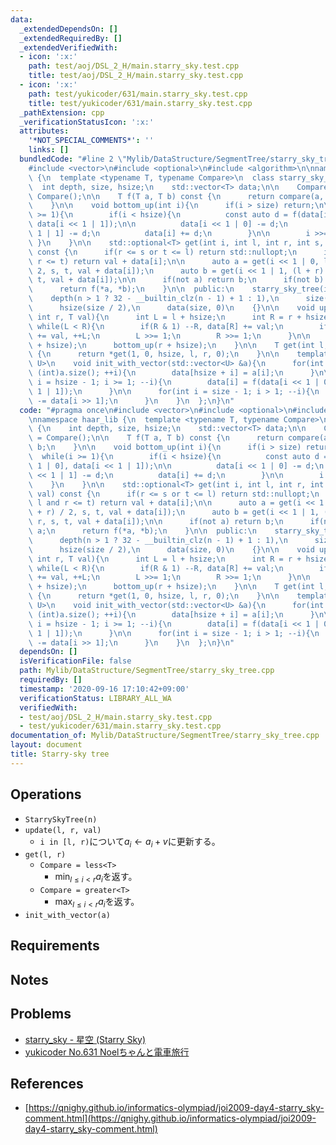 ```yaml
---
data:
  _extendedDependsOn: []
  _extendedRequiredBy: []
  _extendedVerifiedWith:
  - icon: ':x:'
    path: test/aoj/DSL_2_H/main.starry_sky.test.cpp
    title: test/aoj/DSL_2_H/main.starry_sky.test.cpp
  - icon: ':x:'
    path: test/yukicoder/631/main.starry_sky.test.cpp
    title: test/yukicoder/631/main.starry_sky.test.cpp
  _pathExtension: cpp
  _verificationStatusIcon: ':x:'
  attributes:
    '*NOT_SPECIAL_COMMENTS*': ''
    links: []
  bundledCode: "#line 2 \"Mylib/DataStructure/SegmentTree/starry_sky_tree.cpp\"\n\
    #include <vector>\n#include <optional>\n#include <algorithm>\n\nnamespace haar_lib\
    \ {\n  template <typename T, typename Compare>\n  class starry_sky_tree {\n  \
    \  int depth, size, hsize;\n    std::vector<T> data;\n\n    Compare compare =\
    \ Compare();\n\n    T f(T a, T b) const {\n      return compare(a, b) ? a : b;\n\
    \    }\n\n    void bottom_up(int i){\n      if(i > size) return;\n\n      while(i\
    \ >= 1){\n        if(i < hsize){\n          const auto d = f(data[i << 1 | 0],\
    \ data[i << 1 | 1]);\n\n          data[i << 1 | 0] -= d;\n          data[i <<\
    \ 1 | 1] -= d;\n          data[i] += d;\n        }\n\n        i >>= 1;\n     \
    \ }\n    }\n\n    std::optional<T> get(int i, int l, int r, int s, int t, T val)\
    \ const {\n      if(r <= s or t <= l) return std::nullopt;\n      if(s <= l and\
    \ r <= t) return val + data[i];\n\n      auto a = get(i << 1 | 0, l, (l + r) /\
    \ 2, s, t, val + data[i]);\n      auto b = get(i << 1 | 1, (l + r) / 2, r, s,\
    \ t, val + data[i]);\n\n      if(not a) return b;\n      if(not b) return a;\n\
    \      return f(*a, *b);\n    }\n\n  public:\n    starry_sky_tree(int n):\n  \
    \    depth(n > 1 ? 32 - __builtin_clz(n - 1) + 1 : 1),\n      size(1 << depth),\n\
    \      hsize(size / 2),\n      data(size, 0)\n    {}\n\n    void update(int l,\
    \ int r, T val){\n      int L = l + hsize;\n      int R = r + hsize;\n\n     \
    \ while(L < R){\n        if(R & 1) --R, data[R] += val;\n        if(L & 1) data[L]\
    \ += val, ++L;\n        L >>= 1;\n        R >>= 1;\n      }\n\n      bottom_up(l\
    \ + hsize);\n      bottom_up(r + hsize);\n    }\n\n    T get(int l, int r) const\
    \ {\n      return *get(1, 0, hsize, l, r, 0);\n    }\n\n    template <typename\
    \ U>\n    void init_with_vector(std::vector<U> &a){\n      for(int i = 0; i <\
    \ (int)a.size(); ++i){\n        data[hsize + i] = a[i];\n      }\n\n      for(int\
    \ i = hsize - 1; i >= 1; --i){\n        data[i] = f(data[i << 1 | 0], data[i <<\
    \ 1 | 1]);\n      }\n\n      for(int i = size - 1; i > 1; --i){\n        data[i]\
    \ -= data[i >> 1];\n      }\n    }\n  };\n}\n"
  code: "#pragma once\n#include <vector>\n#include <optional>\n#include <algorithm>\n\
    \nnamespace haar_lib {\n  template <typename T, typename Compare>\n  class starry_sky_tree\
    \ {\n    int depth, size, hsize;\n    std::vector<T> data;\n\n    Compare compare\
    \ = Compare();\n\n    T f(T a, T b) const {\n      return compare(a, b) ? a :\
    \ b;\n    }\n\n    void bottom_up(int i){\n      if(i > size) return;\n\n    \
    \  while(i >= 1){\n        if(i < hsize){\n          const auto d = f(data[i <<\
    \ 1 | 0], data[i << 1 | 1]);\n\n          data[i << 1 | 0] -= d;\n          data[i\
    \ << 1 | 1] -= d;\n          data[i] += d;\n        }\n\n        i >>= 1;\n  \
    \    }\n    }\n\n    std::optional<T> get(int i, int l, int r, int s, int t, T\
    \ val) const {\n      if(r <= s or t <= l) return std::nullopt;\n      if(s <=\
    \ l and r <= t) return val + data[i];\n\n      auto a = get(i << 1 | 0, l, (l\
    \ + r) / 2, s, t, val + data[i]);\n      auto b = get(i << 1 | 1, (l + r) / 2,\
    \ r, s, t, val + data[i]);\n\n      if(not a) return b;\n      if(not b) return\
    \ a;\n      return f(*a, *b);\n    }\n\n  public:\n    starry_sky_tree(int n):\n\
    \      depth(n > 1 ? 32 - __builtin_clz(n - 1) + 1 : 1),\n      size(1 << depth),\n\
    \      hsize(size / 2),\n      data(size, 0)\n    {}\n\n    void update(int l,\
    \ int r, T val){\n      int L = l + hsize;\n      int R = r + hsize;\n\n     \
    \ while(L < R){\n        if(R & 1) --R, data[R] += val;\n        if(L & 1) data[L]\
    \ += val, ++L;\n        L >>= 1;\n        R >>= 1;\n      }\n\n      bottom_up(l\
    \ + hsize);\n      bottom_up(r + hsize);\n    }\n\n    T get(int l, int r) const\
    \ {\n      return *get(1, 0, hsize, l, r, 0);\n    }\n\n    template <typename\
    \ U>\n    void init_with_vector(std::vector<U> &a){\n      for(int i = 0; i <\
    \ (int)a.size(); ++i){\n        data[hsize + i] = a[i];\n      }\n\n      for(int\
    \ i = hsize - 1; i >= 1; --i){\n        data[i] = f(data[i << 1 | 0], data[i <<\
    \ 1 | 1]);\n      }\n\n      for(int i = size - 1; i > 1; --i){\n        data[i]\
    \ -= data[i >> 1];\n      }\n    }\n  };\n}\n"
  dependsOn: []
  isVerificationFile: false
  path: Mylib/DataStructure/SegmentTree/starry_sky_tree.cpp
  requiredBy: []
  timestamp: '2020-09-16 17:10:42+09:00'
  verificationStatus: LIBRARY_ALL_WA
  verifiedWith:
  - test/aoj/DSL_2_H/main.starry_sky.test.cpp
  - test/yukicoder/631/main.starry_sky.test.cpp
documentation_of: Mylib/DataStructure/SegmentTree/starry_sky_tree.cpp
layout: document
title: Starry-sky tree
---
```


## Operations

- `StarrySkyTree(n)`
- `update(l, r, val)`
	- `i in [l, r)`について$a_i \leftarrow a_i + v$に更新する。
- `get(l, r)`
	- `Compare = less<T>`
		- $\min_{l \le i \lt r} a_i$を返す。
	- `Compare = greater<T>`
		- $\max_{l \le i \lt r} a_i$を返す。
- `init_with_vector(a)`

## Requirements

## Notes

## Problems

- [starry_sky - 星空 (Starry Sky)](https://atcoder.jp/contests/joisc2009/tasks/joisc2009_starry_sky)
- [yukicoder No.631 Noelちゃんと電車旅行](https://yukicoder.me/problems/no/631)

## References

- [https://qnighy.github.io/informatics-olympiad/joi2009-day4-starry_sky-comment.html](https://qnighy.github.io/informatics-olympiad/joi2009-day4-starry_sky-comment.html)

